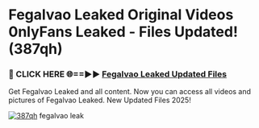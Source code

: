 # Fegalvao Leaked Original Videos 0nlyFans Leaked - Files Updated! (387qh)

<h3>🔴 CLICK HERE 🌐==►► <a href="https://tinyurl.com/4seja8ks" rel="nofollow">Fegalvao Leaked Updated Files</a></h3>

Get Fegalvao Leaked and all content. Now you can access all videos and pictures of Fegalvao Leaked. New Updated Files 2025!

[![387qh](https://i.imgur.com/EWjZXRe.gif)](https://tinyurl.com/4seja8ks)
fegalvao leak